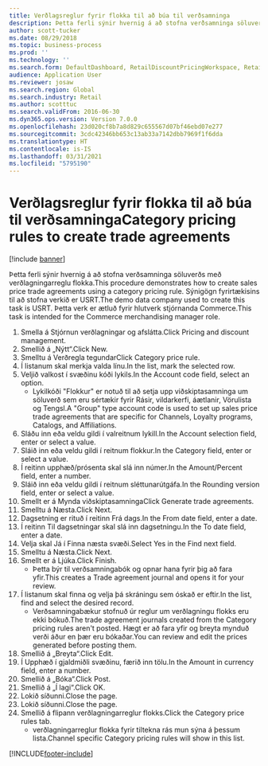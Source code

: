 ```yaml
---
title: Verðlagsreglur fyrir flokka til að búa til verðsamninga
description: Þetta ferli sýnir hvernig á að stofna verðsamninga söluverðs með verðlagningarreglu flokka.
author: scott-tucker
ms.date: 08/29/2018
ms.topic: business-process
ms.prod: ''
ms.technology: ''
ms.search.form: DefaultDashboard, RetailDiscountPricingWorkspace, RetailPricingDiscountCategoryPriceRule, RetailCategoryPriceRule, EcoResCategorySingleLookup, RetailCategoryPriceWizard, PriceDiscAdm, PriceDiscAdmTable
audience: Application User
ms.reviewer: josaw
ms.search.region: Global
ms.search.industry: Retail
ms.author: scotttuc
ms.search.validFrom: 2016-06-30
ms.dyn365.ops.version: Version 7.0.0
ms.openlocfilehash: 23d020cf8b7a8d829c655567d07bf46ebd07e277
ms.sourcegitcommit: 3cdc42346bb653c13ab33a7142dbb7969f1f6dda
ms.translationtype: HT
ms.contentlocale: is-IS
ms.lasthandoff: 03/31/2021
ms.locfileid: "5795190"
---
```

# <a name="category-pricing-rules-to-create-trade-agreements"></a><span data-ttu-id="4a3d3-103">Verðlagsreglur fyrir flokka til að búa til verðsamninga</span><span class="sxs-lookup"><span data-stu-id="4a3d3-103">Category pricing rules to create trade agreements</span></span>

[!include [banner](../includes/banner.md)]

<span data-ttu-id="4a3d3-104">Þetta ferli sýnir hvernig á að stofna verðsamninga söluverðs með verðlagningarreglu flokka.</span><span class="sxs-lookup"><span data-stu-id="4a3d3-104">This procedure demonstrates how to create sales price trade agreements using a category pricing rule.</span></span> <span data-ttu-id="4a3d3-105">Sýnigögn fyrirtækisins til að stofna verkið er USRT.</span><span class="sxs-lookup"><span data-stu-id="4a3d3-105">The demo data company used to create this task is USRT.</span></span> <span data-ttu-id="4a3d3-106">Þetta verk er ætluð fyrir hlutverk stjórnanda Commerce.</span><span class="sxs-lookup"><span data-stu-id="4a3d3-106">This task is intended for the Commerce merchandising manager role.</span></span>

1. <span data-ttu-id="4a3d3-107">Smella á Stjórnun verðlagningar og afslátta.</span><span class="sxs-lookup"><span data-stu-id="4a3d3-107">Click Pricing and discount management.</span></span>
2. <span data-ttu-id="4a3d3-108">Smellið á „Nýtt“.</span><span class="sxs-lookup"><span data-stu-id="4a3d3-108">Click New.</span></span>
3. <span data-ttu-id="4a3d3-109">Smelltu á Verðregla tegundar</span><span class="sxs-lookup"><span data-stu-id="4a3d3-109">Click Category price rule.</span></span>
4. <span data-ttu-id="4a3d3-110">Í listanum skal merkja valda línu.</span><span class="sxs-lookup"><span data-stu-id="4a3d3-110">In the list, mark the selected row.</span></span>
5. <span data-ttu-id="4a3d3-111">Veljið valkost í svæðinu kóði lykils.</span><span class="sxs-lookup"><span data-stu-id="4a3d3-111">In the Account code field, select an option.</span></span>
    * <span data-ttu-id="4a3d3-112">Lykilkóði "Flokkur" er notuð til að setja upp viðskiptasamninga um söluverð sem eru sértækir fyrir Rásir, vildarkerfi, áætlanir, Vörulista og Tengsl.</span><span class="sxs-lookup"><span data-stu-id="4a3d3-112">A "Group" type account code is used to set up sales price trade agreements that are specific for Channels, Loyalty programs, Catalogs, and Affiliations.</span></span>  
6. <span data-ttu-id="4a3d3-113">Sláðu inn eða veldu gildi í valreitnum lykill.</span><span class="sxs-lookup"><span data-stu-id="4a3d3-113">In the Account selection field, enter or select a value.</span></span>
7. <span data-ttu-id="4a3d3-114">Sláið inn eða veldu gildi í reitnum flokkur.</span><span class="sxs-lookup"><span data-stu-id="4a3d3-114">In the Category field, enter or select a value.</span></span>
8. <span data-ttu-id="4a3d3-115">Í reitinn upphæð/prósenta skal slá inn númer.</span><span class="sxs-lookup"><span data-stu-id="4a3d3-115">In the Amount/Percent field, enter a number.</span></span>
9. <span data-ttu-id="4a3d3-116">Sláið inn eða veldu gildi í reitnum sléttunarútgáfa.</span><span class="sxs-lookup"><span data-stu-id="4a3d3-116">In the Rounding version field, enter or select a value.</span></span>
10. <span data-ttu-id="4a3d3-117">Smellt er á Mynda viðskiptasamninga</span><span class="sxs-lookup"><span data-stu-id="4a3d3-117">Click Generate trade agreements.</span></span>
11. <span data-ttu-id="4a3d3-118">Smelltu á Næsta.</span><span class="sxs-lookup"><span data-stu-id="4a3d3-118">Click Next.</span></span>
12. <span data-ttu-id="4a3d3-119">Dagsetning er rituð í reitinn Frá dags.</span><span class="sxs-lookup"><span data-stu-id="4a3d3-119">In the From date field, enter a date.</span></span>
13. <span data-ttu-id="4a3d3-120">Í reitinn Til dagsetningar skal slá inn dagsetningu.</span><span class="sxs-lookup"><span data-stu-id="4a3d3-120">In the To date field, enter a date.</span></span>
14. <span data-ttu-id="4a3d3-121">Velja skal Já í Finna næsta svæði.</span><span class="sxs-lookup"><span data-stu-id="4a3d3-121">Select Yes in the Find next field.</span></span>
15. <span data-ttu-id="4a3d3-122">Smelltu á Næsta.</span><span class="sxs-lookup"><span data-stu-id="4a3d3-122">Click Next.</span></span>
16. <span data-ttu-id="4a3d3-123">Smellt er á Ljúka.</span><span class="sxs-lookup"><span data-stu-id="4a3d3-123">Click Finish.</span></span>
    * <span data-ttu-id="4a3d3-124">Þetta býr til verðsamningabók og opnar hana fyrir þig að fara yfir.</span><span class="sxs-lookup"><span data-stu-id="4a3d3-124">This creates a Trade agreement journal and opens it for your review.</span></span>  
17. <span data-ttu-id="4a3d3-125">Í listanum skal finna og velja þá skráningu sem óskað er eftir.</span><span class="sxs-lookup"><span data-stu-id="4a3d3-125">In the list, find and select the desired record.</span></span>
    * <span data-ttu-id="4a3d3-126">Verðsamningabækur stofnuð úr reglur um verðlagningu flokks eru ekki bókuð.</span><span class="sxs-lookup"><span data-stu-id="4a3d3-126">The trade agreement journals created from the Category pricing rules aren't posted.</span></span> <span data-ttu-id="4a3d3-127">Hægt er að fara yfir og breyta mynduð verði áður en þær eru bókaðar.</span><span class="sxs-lookup"><span data-stu-id="4a3d3-127">You can  review and edit the prices generated before posting them.</span></span>  
18. <span data-ttu-id="4a3d3-128">Smellið á „Breyta“.</span><span class="sxs-lookup"><span data-stu-id="4a3d3-128">Click Edit.</span></span>
19. <span data-ttu-id="4a3d3-129">Í Upphæð í gjaldmiðli svæðinu, færið inn tölu.</span><span class="sxs-lookup"><span data-stu-id="4a3d3-129">In the Amount in currency field, enter a number.</span></span>
20. <span data-ttu-id="4a3d3-130">Smellið á „Bóka“.</span><span class="sxs-lookup"><span data-stu-id="4a3d3-130">Click Post.</span></span>
21. <span data-ttu-id="4a3d3-131">Smellið á „Í lagi“.</span><span class="sxs-lookup"><span data-stu-id="4a3d3-131">Click OK.</span></span>
22. <span data-ttu-id="4a3d3-132">Lokið síðunni.</span><span class="sxs-lookup"><span data-stu-id="4a3d3-132">Close the page.</span></span>
23. <span data-ttu-id="4a3d3-133">Lokið síðunni.</span><span class="sxs-lookup"><span data-stu-id="4a3d3-133">Close the page.</span></span>
24. <span data-ttu-id="4a3d3-134">Smellið á flipann verðlagningarreglur flokks.</span><span class="sxs-lookup"><span data-stu-id="4a3d3-134">Click the Category price rules tab.</span></span>
    * <span data-ttu-id="4a3d3-135">verðlagningarreglur flokka fyrir tiltekna rás mun sýna á þessum lista.</span><span class="sxs-lookup"><span data-stu-id="4a3d3-135">Channel specific Category pricing rules will show in this list.</span></span>  



[!INCLUDE[footer-include](../../includes/footer-banner.md)]